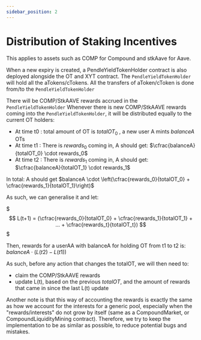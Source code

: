 ```yaml
---
sidebar_position: 2
---
```


# Distribution of Staking Incentives

This applies to assets such as COMP for Compound and stkAave for Aave.

When a new expiry is created, a PendleYieldTokenHolder contract is also deployed alongside the OT and XYT contract. The `PendleYieldTokenHolder` will hold all the aTokens/cTokens. All the transfers of aToken/cToken is done from/to the `PendleYieldTokenHolder`

There will be COMP/StkAAVE rewards accrued in the `PendleYieldTokenHolder` Whenever there is new COMP/StkAAVE rewards coming into the `PendleYieldTokenHolder`, it will be distributed equally to the current OT holders:

* At time t0 : total amount of OT is $totalOT_0$ , a new user A mints $balanceA$ OTs
* At time t1 : There is $rewards_0$ coming in, A should get: $\cfrac{balanceA}{totalOT_0} \cdot rewards_0$
* At time t2 : There is $rewards_1$ coming in, A should get: $\cfrac{balanceA}{totalOT_1} \cdot rewards_1$

In total: A should get $balanceA \cdot \left(\cfrac{rewards_0}{totalOT_0} + \cfrac{rewards_1}{totalOT_1}\right)$

As such, we can generalise it and let:

$$$
L(t+1) = (\cfrac{rewards_0}{totalOT_0} + \cfrac{rewards_1}{totalOT_1} + ... + \cfrac{rewards_t}{totalOT_t})
$$$

Then, rewards for a userAA with balanceA for holding OT from t1 to t2 is: $balanceA \cdot (L(t2) - L(t1))$

As such, before any action that changes the totalOT, we will then need to:
* claim the COMP/StkAAVE rewards
* update L(t), based on the previous $totalOT$, and the amount of rewards that came in since the last L(t) update

Another note is that this way of accounting the rewards is exactly the same as how we account for the interests for a generic pool, especially when the "rewards/interests" do not grow by itself (same as a CompoundMarket, or CompoundLiquidityMining contract). Therefore, we try to keep the implementation to be as similar as possible, to reduce potential bugs and mistakes.